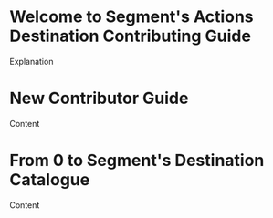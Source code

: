 # Welcome to Segment's Actions Destination Contributing Guide

Explanation

# New Contributor Guide

Content

# From 0 to Segment's Destination Catalogue

Content

